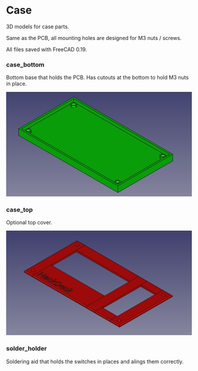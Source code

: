 # Case
3D models for case parts.

Same as the PCB, all mounting holes are designed for M3 nuts / screws.

All files saved with FreeCAD 0.19.

### case_bottom
Bottom base that holds the PCB. Has cutouts at the bottom to hold M3 nuts in place.

![model](../images/case_design_bottom.png "Bottom case")

### case_top
Optional top cover.

![model](../images/case_design_top.png "Top cover")

### solder_holder
Soldering aid that holds the switches in places and alings them correctly.
